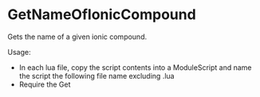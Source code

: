 # GetNameOfIonicCompound
Gets the name of a given ionic compound.

Usage:
- In each lua file, copy the script contents into a ModuleScript and name the script the following file name excluding .lua
- Require the Get